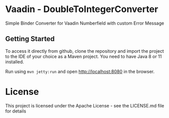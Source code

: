 # Vaadin - DoubleToIntegerConverter

Simple Binder Converter for Vaadin Numberfield with custom Error Message

## Getting Started

To access it directly from github, clone the repository and import the project to the IDE of your choice as a Maven project. You need to have Java 8 or 11 installed.

Run using `mvn jetty:run` and open [http://localhost:8080](http://localhost:8080) in the browser.

# License

This project is licensed under the Apache License - see the LICENSE.md file for details
